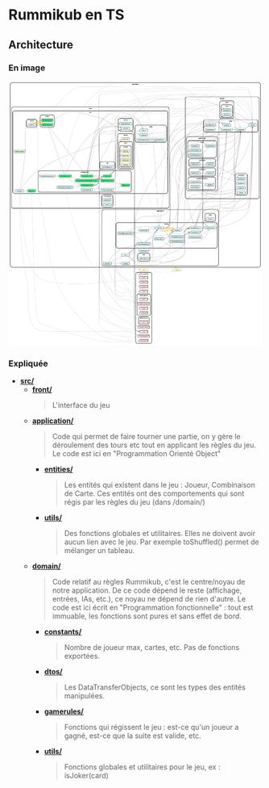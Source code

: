 # Rummikub en TS

## Architecture

### En image
<img src="https://raw.githubusercontent.com/MatthieuMarchand/rummikub/main/dependency-graph.svg"/>

### Expliquée
- [**src/**](packages)
  - [**front/**](packages/front)
    > L'interface du jeu
  - [**application/**](packages/application)
    > Code qui permet de faire tourner une partie, on y gère le déroulement des tours etc tout en applicant les règles du jeu.
    > Le code est ici en "Programmation Orienté Object"
    - [**entities/**](packages/application/entities)
      > Les entités qui existent dans le jeu : Joueur, Combinaison de Carte. Ces entités ont des comportements qui sont régis par les règles du jeu (dans /domain/)
    - [**utils/**](packages/application/utils)
      > Des fonctions globales et utilitaires. Elles ne doivent avoir aucun lien avec le jeu. Par exemple toShuffled() permet de mélanger un tableau.
  - [**domain/**](packages/domain)
    > Code relatif au règles Rummikub, c'est le centre/noyau de notre application.
    > De ce code dépend le reste (affichage, entrées, IAs, etc.), ce noyau ne dépend de rien d'autre.
    > Le code est ici écrit en "Programmation fonctionnelle" : tout est immuable, les fonctions sont pures et sans effet de bord.
    - [**constants/**](packages/domain/constants)
      > Nombre de joueur max, cartes, etc. Pas de fonctions exportées.
    - [**dtos/**](packages/domain/dots)
      > Les DataTransferObjects, ce sont les types des entités manipulées.
    - [**gamerules/**](packages/domain/gamerules)
      > Fonctions qui régissent le jeu : est-ce qu'un joueur a gagné, est-ce que la suite est valide, etc.
    - [**utils/**](packages/domain/utils)
      > Fonctions globales et utilitaires pour le jeu, ex : isJoker(card)
